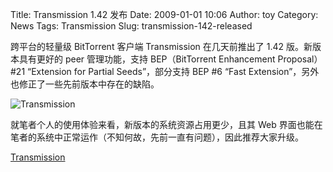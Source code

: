 Title: Transmission 1.42 发布
Date: 2009-01-01 10:06
Author: toy
Category: News
Tags: Transmission
Slug: transmission-142-released

跨平台的轻量级 BitTorrent 客户端 Transmission 在几天前推出了 1.42
版。新版本具有更好的 peer 管理功能，支持 BEP（BitTorrent Enhancement
Proposal）#21 “Extension for Partial Seeds”，部分支持 BEP #6 “Fast
Extension”，另外也修正了一些先前版本中存在的缺陷。

![Transmission](http://i.linuxtoy.org/i/2007/04/transmission.png)

就笔者个人的使用体验来看，新版本的系统资源占用更少，且其 Web
界面也能在笔者的系统中正常运作（不知何故，先前一直有问题），因此推荐大家升级。

[Transmission](http://www.transmissionbt.com/download.php)
